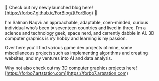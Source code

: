 📢 Check out my newly launched blog here! [https://forbo7.github.io/ForBlog/](ForBlog) 📢

I'm Salman Naqvi: an approachable, adaptable, open-minded, curious individual who’s been to seventeen countries and lived in three. I’m a science and technology geek, space nerd, and currently dabble in AI. 3D computer graphics is my hobby and learning is my passion.

Over here you'll find various game dev projects of mine, some miscellaneous projects such as implementing algorithms and creating websites, and my ventures into AI and data analysis.

Why not also check out my 3D computer graphics projects here!
[https://forbo7.artstation.com](https://forbo7.artstation.com)

<!---
ForBo7/ForBo7 is a ✨ special ✨ repository because its `README.md` (this file) appears on your GitHub profile.
You can click the Preview link to take a look at your changes.
--->
